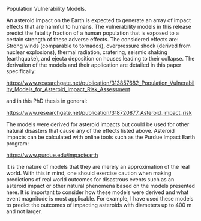 Population Vulnerability Models.

An asteroid impact on the Earth is expected to generate an array of impact effects that are harmful to humans. The vulnerability models in this release predict the fatality fraction of a human population that is exposed to a certain strength of these adverse effects. The considered effects are: Strong winds (comparable to tornados), overpressure shock (derived from nuclear explosions), thermal radiation, cratering, seismic shaking (earthquake), and ejecta deposition on houses leading to their collapse.  The derivation of the models and their application are detailed in this paper specifically:

https://www.researchgate.net/publication/313857682_Population_Vulnerability_Models_for_Asteroid_Impact_Risk_Assessment

and in this PhD thesis in general:

https://www.researchgate.net/publication/318720877_Asteroid_impact_risk

The models were derived for asteroid impacts but could be used for other natural disasters that cause any of the effects listed above. 
Asteroid impacts can be calculated with online tools such as the Purdue Impact Earth program:

https://www.purdue.edu/impactearth

It is the nature of models that they are merely an approximation of the real world. With this in mind, one should exercise caution when making predictions of real world outcomes for disastrous events such as an asteroid impact or other natural phenomena based on the models presented here. It is important to consider how these models were derived and what event magnitude is most applicable. For example, I have used these models to predict the outcomes of impacting asteroids with diameters up to 400 m and not larger.

